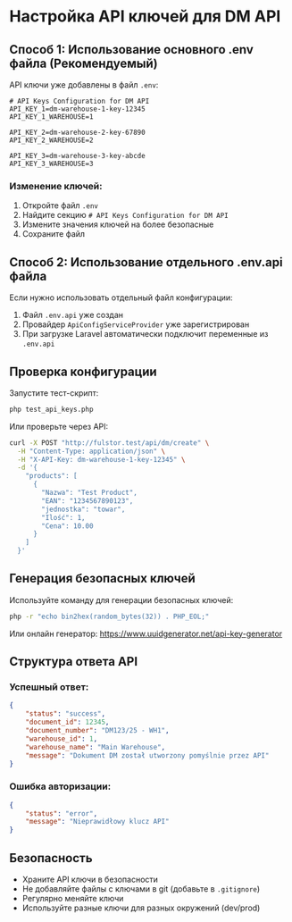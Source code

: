 # Настройка API ключей для DM API

## Способ 1: Использование основного .env файла (Рекомендуемый)

API ключи уже добавлены в файл `.env`:

```env
# API Keys Configuration for DM API
API_KEY_1=dm-warehouse-1-key-12345
API_KEY_1_WAREHOUSE=1

API_KEY_2=dm-warehouse-2-key-67890
API_KEY_2_WAREHOUSE=2

API_KEY_3=dm-warehouse-3-key-abcde
API_KEY_3_WAREHOUSE=3
```

### Изменение ключей:

1. Откройте файл `.env`
2. Найдите секцию `# API Keys Configuration for DM API`
3. Измените значения ключей на более безопасные
4. Сохраните файл

## Способ 2: Использование отдельного .env.api файла

Если нужно использовать отдельный файл конфигурации:

1. Файл `.env.api` уже создан
2. Провайдер `ApiConfigServiceProvider` уже зарегистрирован
3. При загрузке Laravel автоматически подключит переменные из `.env.api`

## Проверка конфигурации

Запустите тест-скрипт:

```bash
php test_api_keys.php
```

Или проверьте через API:

```bash
curl -X POST "http://fulstor.test/api/dm/create" \
  -H "Content-Type: application/json" \
  -H "X-API-Key: dm-warehouse-1-key-12345" \
  -d '{
    "products": [
      {
        "Nazwa": "Test Product",
        "EAN": "1234567890123",
        "jednostka": "towar",
        "Ilość": 1,
        "Cena": 10.00
      }
    ]
  }'
```

## Генерация безопасных ключей

Используйте команду для генерации безопасных ключей:

```bash
php -r "echo bin2hex(random_bytes(32)) . PHP_EOL;"
```

Или онлайн генератор: https://www.uuidgenerator.net/api-key-generator

## Структура ответа API

### Успешный ответ:

```json
{
    "status": "success",
    "document_id": 12345,
    "document_number": "DM123/25 - WH1",
    "warehouse_id": 1,
    "warehouse_name": "Main Warehouse",
    "message": "Dokument DM został utworzony pomyślnie przez API"
}
```

### Ошибка авторизации:

```json
{
    "status": "error",
    "message": "Nieprawidłowy klucz API"
}
```

## Безопасность

-   Храните API ключи в безопасности
-   Не добавляйте файлы с ключами в git (добавьте в `.gitignore`)
-   Регулярно меняйте ключи
-   Используйте разные ключи для разных окружений (dev/prod)
